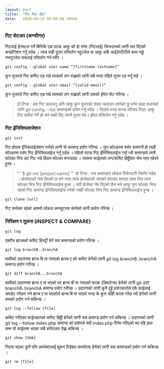 ```yaml
---
layout: post
title:  "गिट चिट सीट"
date:   2020-09-24 00:00:00 +0545
---
```

### गिट सेटअप (कन्फीगर)

गिटलाई ईन्सटल गर्ने बित्तिकै एक पटक आफु को हो भनेर (गिटलाई) चिनाउनको लागी तल दिएको कन्फ्रीगेशन गर्नु पर्दछ । त्यस पछी युुजर परिवर्तन नहुञ्जेल वा आफु अर्कै आईडेन्टीटीले काम गर्छु नभनुञ्जेल यसलाई परिवर्तन गर्न पर्दैन । 

```
git config --global user.name “[firstname lastname]”
```
कुन युजरले गिट कमिट एड गर्छ त्यसको लग राख्नको लागी सबै भन्दा पहिले युजर एड गर्नु पर्छ । 
```
git config --global user.email “[valid-email]”
```
कुन युजरले गिट कमिट एड गर्छ त्यसको लग राख्नको लागी उसको ईमेल सेट गरिन्छ । 

> प्रो टिप्स : अब गिट चलाउनु अगि आफु कुन युजरको रुपमा चलाउन लागेको छु भनेर थाहा पाउनको लागि git config --list कमाण्डको प्रयोग गर्नु पर्दछ । दिएको भन्दा फरक परिचय लिएर आफु गिट कमिट गर्ने हो भने माथी दिए जस्तै युजर नेम / ईमेल परिवर्तन गर्नु पर्दछ । 

### गिट ईनिसियलाजेशन 

```
git init
```
गिट प्रोग्राम ईनिसलाईजेशन गर्नको लागी यो कमाण्ड प्रयोग गरिन्छ ।  जुन फोल्डरमा बसेर कामगर्ने हो त्यही फोल्डरमा पसेर गिट ईनिसियलाईज गर्नु पर्दछ । पहिलो पटक गिट ईनिसियलाईज गर्दा त्यो कमाण्डले त्यसै फोल्डर भित्र डट गिट भन्ने हिडन फोल्डर बनाउदछ  । त्यसमा फाईलको लग/कमिट हिष्ट्रीहरु सेभ भएर रहेको हुन्छ । 
> ''' $ git init [project name] ''' प्रो टिप्स : यस कमाण्डले लोकल रिपोजटरी निर्माण गर्दछ । प्रोजेक्टको नाम दिएको छ भने त्यस त्यस प्रोजेक्टको नामको फोल्डर बनाएर त्यस भित्र त्यस फोल्डर भित्र गिट ईनिसियलाईज हुन्छ । यदी प्रोजेक्ट नेम दिएको छैन भने आफु जुन फोल्डर भित्र रहेको गिट कमाण्ड ईनिसियलाईज गरेको त्यही फोल्डर भित्र गिट कमाण्ड ईनिसियलाईज हुन्छ । 
```
git clone [url]
```
गिट सर्भरमा रहेको आफ्नो लोकल कम्प्युटरमा सार्नको लागी क्लोन गरिन्छ ।

### निरिक्षण र तुलना (INSPECT & COMPARE)

```
git log
```
एक्टीभ ब्राञ्चको कमिट हिस्ट्री हेर्न यस कमाण्डको प्रयोग गरिन्छ ।
```
git log branchB..branchA
```
माथीको उदारणमा ब्रान्च बि मा नभएको ब्राञ्च ए को कमिट हेर्नको लागी git log branchB..branchA कमाण्ड प्रयोग गरीन्छ ।
```
git diff branchB...branchA
```
माथीको उदारणमा ब्रान्च ए मा भएको तर ब्रान्च बी मा नभएको फरक (डिफरेन्स) हेर्नको लागी  git diff branchB..branchA कमाण्ड प्रयोग गरीन्छ । उदारणको लगाी कुनै दुई प्रयोगकर्ताले एकै फाईलाई अपडेट गरेछन भने ब्रान्च ए मा भएकोले ब्रान्च बि मा भएको भन्दा के कुरा चाँही फरक गरेछ त्यो हेर्नको लागी यसको प्रयोग गर्न सकिन्छ । 
```
git log --follow [file]
```
कमिट गरीएका फाईलहरुको कमिट हिष्ट्री हेर्नको लागी यस कमाण्ड प्रयोग गर्न सकिन्छ । उदारणको लागी git log --follow index.php कमाण्ड को प्रयोगले यदी index.php रिनेम गरिएको भए पहि हाल सम्म यो फाईलमा भएका सबै कमिटहरु देख्न सकिन्छ । 

```
git show [SHA]
```
गिटमा भएका कुनै पनि अब्जेक्टलाई ह्युमन रिडेबल फर्म्याटमा हेर्नको लागी यस कमाण्डको प्रयोग गर्न सकिन्छ । 
```
git rm [file]
```
